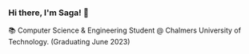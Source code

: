 ### Hi there, I'm Saga! 👋

📚 Computer Science & Engineering Student @ Chalmers University of Technology. (Graduating June 2023)

